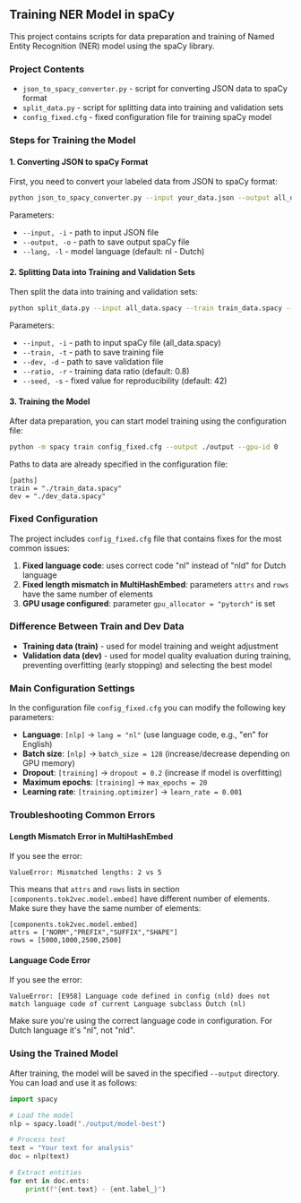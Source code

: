 ## Training NER Model in spaCy

This project contains scripts for data preparation and training of Named Entity Recognition (NER) model using the spaCy library.

### Project Contents

- `json_to_spacy_converter.py` - script for converting JSON data to spaCy format
- `split_data.py` - script for splitting data into training and validation sets
- `config_fixed.cfg` - fixed configuration file for training spaCy model

### Steps for Training the Model

#### 1. Converting JSON to spaCy Format

First, you need to convert your labeled data from JSON to spaCy format:

```bash
python json_to_spacy_converter.py --input your_data.json --output all_data.spacy
```

Parameters:
- `--input, -i` - path to input JSON file
- `--output, -o` - path to save output spaCy file
- `--lang, -l` - model language (default: nl - Dutch)

#### 2. Splitting Data into Training and Validation Sets

Then split the data into training and validation sets:

```bash
python split_data.py --input all_data.spacy --train train_data.spacy --dev dev_data.spacy --ratio 0.8
```

Parameters:
- `--input, -i` - path to input spaCy file (all_data.spacy)
- `--train, -t` - path to save training file
- `--dev, -d` - path to save validation file
- `--ratio, -r` - training data ratio (default: 0.8)
- `--seed, -s` - fixed value for reproducibility (default: 42)

#### 3. Training the Model

After data preparation, you can start model training using the configuration file:

```bash
python -m spacy train config_fixed.cfg --output ./output --gpu-id 0
```

Paths to data are already specified in the configuration file:
```
[paths]
train = "./train_data.spacy"
dev = "./dev_data.spacy"
```

### Fixed Configuration

The project includes `config_fixed.cfg` file that contains fixes for the most common issues:

1. **Fixed language code**: uses correct code "nl" instead of "nld" for Dutch language
2. **Fixed length mismatch in MultiHashEmbed**: parameters `attrs` and `rows` have the same number of elements
3. **GPU usage configured**: parameter `gpu_allocator = "pytorch"` is set

### Difference Between Train and Dev Data

- **Training data (train)** - used for model training and weight adjustment
- **Validation data (dev)** - used for model quality evaluation during training, preventing overfitting (early stopping) and selecting the best model

### Main Configuration Settings

In the configuration file `config_fixed.cfg` you can modify the following key parameters:

- **Language**: `[nlp]` → `lang = "nl"` (use language code, e.g., "en" for English)
- **Batch size**: `[nlp]` → `batch_size = 128` (increase/decrease depending on GPU memory)
- **Dropout**: `[training]` → `dropout = 0.2` (increase if model is overfitting)
- **Maximum epochs**: `[training]` → `max_epochs = 20`
- **Learning rate**: `[training.optimizer]` → `learn_rate = 0.001`

### Troubleshooting Common Errors

#### Length Mismatch Error in MultiHashEmbed

If you see the error:
```
ValueError: Mismatched lengths: 2 vs 5
```

This means that `attrs` and `rows` lists in section `[components.tok2vec.model.embed]` have different number of elements. Make sure they have the same number of elements:

```
[components.tok2vec.model.embed]
attrs = ["NORM","PREFIX","SUFFIX","SHAPE"]
rows = [5000,1000,2500,2500]
```

#### Language Code Error

If you see the error:
```
ValueError: [E958] Language code defined in config (nld) does not match language code of current Language subclass Dutch (nl)
```

Make sure you're using the correct language code in configuration. For Dutch language it's "nl", not "nld".

### Using the Trained Model

After training, the model will be saved in the specified `--output` directory. You can load and use it as follows:

```python
import spacy

# Load the model
nlp = spacy.load("./output/model-best")

# Process text
text = "Your text for analysis"
doc = nlp(text)

# Extract entities
for ent in doc.ents:
    print(f"{ent.text} - {ent.label_}")
``` 